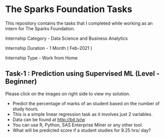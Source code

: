# The Sparks Foundation Tasks

This repository contains the tasks that I completed while working as an intern for The Sparks Foundation.


Internship Category - Data Science and Business Analytics

Internship Duration - 1 Month ( Feb-2021 )

Internship Type - Work from Home



## Task-1 : Prediction using Supervised ML (Level - Beginner)
Please click on the images on right side to view my solution.

* Predict the percentage of marks of an student based on the number of study hours.
* This is a simple linear regression task as it involves just 2 variables.
* Data can be found at http://bit.ly/w
* You can use R, Python, SAS Enterprise Miner or any other tool.
* What will be predicted score if a student studies for 9.25 hrs/ day?
